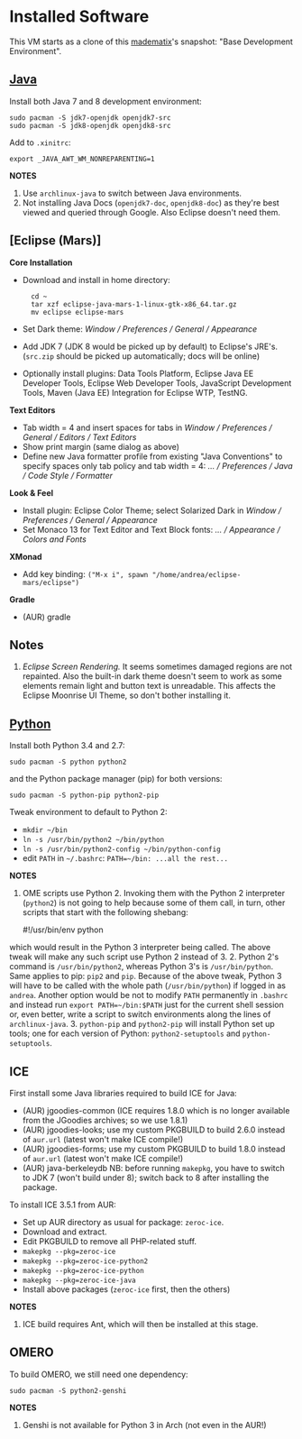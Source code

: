 Installed Software
==================

This VM starts as a clone of this [madematix][madematix]'s snapshot:
"Base Development Environment".

[Java][arch-java]
------
Install both Java 7 and 8 development environment:

    sudo pacman -S jdk7-openjdk openjdk7-src
    sudo pacman -S jdk8-openjdk openjdk8-src

Add to `.xinitrc`:

    export _JAVA_AWT_WM_NONREPARENTING=1

**NOTES**
1. Use `archlinux-java` to switch between Java environments.
2. Not installing Java Docs (`openjdk7-doc`, `openjdk8-doc`) as they're best viewed and
queried through Google. Also Eclipse doesn't need them.


[Eclipse (Mars)]
----------------
**Core Installation**
* Download and install in home directory:

        cd ~
        tar xzf eclipse-java-mars-1-linux-gtk-x86_64.tar.gz
        mv eclipse eclipse-mars
    
* Set Dark theme: *Window / Preferences / General / Appearance*
* Add JDK 7 (JDK 8 would be picked up by default) to Eclipse's JRE's.
  (`src.zip` should be picked up automatically; docs will be online)
* Optionally install plugins: Data Tools Platform, Eclipse Java EE Developer
  Tools, Eclipse Web Developer Tools, JavaScript Development Tools, Maven
  (Java EE) Integration for Eclipse WTP, TestNG.

**Text Editors**
* Tab width = 4 and insert spaces for tabs in *Window / Preferences / General /
  Editors / Text Editors*
* Show print margin (same dialog as above)
* Define new Java formatter profile from existing "Java Conventions" to specify spaces
  only tab policy and tab width = 4: *... / Preferences / Java / Code Style / Formatter*

**Look & Feel**
* Install plugin: Eclipse Color Theme; select Solarized Dark in *Window / Preferences
  / General / Appearance*
* Set Monaco 13 for Text Editor and Text Block fonts: *... / Appearance / Colors and Fonts*

**XMonad**
* Add key binding: `("M-x i", spawn "/home/andrea/eclipse-mars/eclipse")`

**Gradle**
* (AUR) gradle

Notes
-----
1. *Eclipse Screen Rendering.* It seems sometimes damaged regions are not repainted. Also
the built-in dark theme doesn't seem to work as some elements remain light and button text
is unreadable. This affects the Eclipse Moonrise UI Theme, so don't bother installing it.

[Python][arch-python]
--------
Install both Python 3.4 and 2.7:

    sudo pacman -S python python2

and the Python package manager (pip) for both versions:

    sudo pacman -S python-pip python2-pip

Tweak environment to default to Python 2:

* `mkdir ~/bin`
* `ln -s /usr/bin/python2 ~/bin/python`
* `ln -s /usr/bin/python2-config ~/bin/python-config`
* edit `PATH` in `~/.bashrc`: `PATH=~/bin: ...all the rest...`

**NOTES**
1. OME scripts use Python 2. Invoking them with the Python 2 interpreter (`python2`) is
not going to help because some of them call, in turn, other scripts that start with the
following shebang:

    #!/usr/bin/env python

which would result in the Python 3 interpreter being called. The above tweak will make
any such script use Python 2 instead of 3.
2. Python 2's command is `/usr/bin/python2`, whereas Python 3's is `/usr/bin/python`.
Same applies to pip: `pip2` and `pip`. Because of the above tweak, Python 3 will have
to be called with the whole path (`/usr/bin/python`) if logged in as `andrea`.
Another option would be not to modify `PATH` permanently in `.bashrc` and instead run
`export PATH=~/bin:$PATH` just for the current shell session or, even better, write a
script to switch environments along the lines of `archlinux-java`.
3. `python-pip` and `python2-pip` will install Python set up tools; one for each version
of Python: `python2-setuptools` and `python-setuptools`.


ICE
---
First install some Java libraries required to build ICE for Java:

  * (AUR) jgoodies-common (ICE requires 1.8.0 which is no longer available from the
          JGoodies archives; so we use 1.8.1)
  * (AUR) jgoodies-looks; use my custom PKGBUILD to build 2.6.0 instead of `aur.url`
          (latest won't make ICE compile!)
  * (AUR) jgoodies-forms; use my custom PKGBUILD to build 1.8.0 instead of `aur.url`
          (latest won't make ICE compile!)
  * (AUR) java-berkeleydb
      NB: before running `makepkg`, you have to switch to JDK 7 (won't build under 8);
      switch back to 8 after installing the package.

To install ICE 3.5.1 from AUR:

  * Set up AUR directory as usual for package: `zeroc-ice`.
  * Download and extract.
  * Edit PKGBUILD to remove all PHP-related stuff.
  * `makepkg --pkg=zeroc-ice`
  * `makepkg --pkg=zeroc-ice-python2`
  * `makepkg --pkg=zeroc-ice-python`
  * `makepkg --pkg=zeroc-ice-java`
  * Install above packages (`zeroc-ice` first, then the others)

**NOTES**
1. ICE build requires Ant, which will then be installed at this stage.

OMERO
-----
To build OMERO, we still need one dependency:

    sudo pacman -S python2-genshi

**NOTES**
1. Genshi is not available for Python 3 in Arch (not even in the AUR!) 






[arch-java]: https://wiki.archlinux.org/index.php/Java
    "ArchLinux Wiki"

[arch-eclipse]: https://wiki.archlinux.org/index.php/Eclipse
    "ArchLinux Wiki"

[arch-python]: https://wiki.archlinux.org/index.php/Python
    "ArchLinux Wiki"

[madematix]: https://github.com/c0c0n3/archlinux/tree/master/vm/src/installation-guide
    "base vm"
